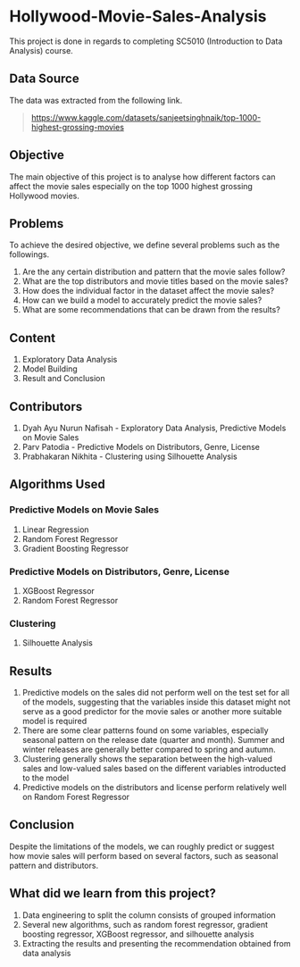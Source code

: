 # Hollywood-Movie-Sales-Analysis
This project is done in regards to completing SC5010 (Introduction to Data Analysis) course.

## Data Source
The data was extracted from the following link.
> https://www.kaggle.com/datasets/sanjeetsinghnaik/top-1000-highest-grossing-movies

## Objective
The main objective of this project is to analyse how different factors can affect the movie sales especially on the top 1000 highest grossing Hollywood movies.

## Problems
To achieve the desired objective, we define several problems such as the followings.
1. Are the any certain distribution and pattern that the movie sales follow?
2. What are the top distributors and movie titles based on the movie sales?
3. How does the individual factor in the dataset affect the movie sales?
4. How can we build a model to accurately predict the movie sales?
5. What are some recommendations that can be drawn from the results?

## Content
1. Exploratory Data Analysis
2. Model Building
3. Result and Conclusion

## Contributors
1. Dyah Ayu Nurun Nafisah - Exploratory Data Analysis, Predictive Models on Movie Sales
2. Parv Patodia - Predictive Models on Distributors, Genre, License
3. Prabhakaran Nikhita - Clustering using Silhouette Analysis

## Algorithms Used
### Predictive Models on Movie Sales
1. Linear Regression
2. Random Forest Regressor
3. Gradient Boosting Regressor
### Predictive Models on Distributors, Genre, License
1. XGBoost Regressor
2. Random Forest Regressor
### Clustering
1. Silhouette Analysis

## Results
1. Predictive models on the sales did not perform well on the test set for all of the models, suggesting that the variables inside this dataset might not serve as a good predictor for the movie sales or another more suitable model is required
2. There are some clear patterns found on some variables, especially seasonal pattern on the release date (quarter and month). Summer and winter releases are generally better compared to spring and autumn.
3. Clustering generally shows the separation between the high-valued sales and low-valued sales based on the different variables introducted to the model
4. Predictive models on the distributors and license perform relatively well on Random Forest Regressor

## Conclusion
Despite the limitations of the models, we can roughly predict or suggest how movie sales will perform based on several factors, such as seasonal pattern and distributors.

## What did we learn from this project?
1. Data engineering to split the column consists of grouped information
2. Several new algorithms, such as random forest regressor, gradient boosting regressor, XGBoost regressor, and silhouette analysis
3. Extracting the results and presenting the recommendation obtained from data analysis
